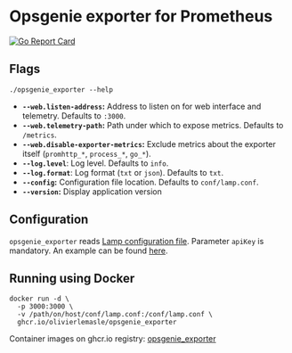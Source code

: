 # Opsgenie exporter for Prometheus

[![Go Report Card](https://goreportcard.com/badge/github.com/olivierlemasle/opsgenie_exporter)](https://goreportcard.com/report/github.com/olivierlemasle/opsgenie_exporter)

## Flags

```
./opsgenie_exporter --help
```

- **`--web.listen-address`:** Address to listen on for web interface and telemetry. Defaults to `:3000`.
- **`--web.telemetry-path`:** Path under which to expose metrics. Defaults to `/metrics`.
- **`--web.disable-exporter-metrics`:** Exclude metrics about the exporter itself (`promhttp_*`, `process_*`, `go_*`).
- **`--log.level`**: Log level. Defaults to `info`.
- **`--log.format`**: Log format (`txt` or `json`). Defaults to `txt`.
- **`--config`:** Configuration file location. Defaults to `conf/lamp.conf`.
- **`--version`:** Display application version

## Configuration

`opsgenie_exporter` reads [Lamp configuration file](https://docs.opsgenie.com/docs/lamp-command-line-interface-for-opsgenie). Parameter `apiKey` is mandatory. An example can be found [here](./conf/lamp.conf.sample).

## Running using Docker

```
docker run -d \
  -p 3000:3000 \
  -v /path/on/host/conf/lamp.conf:/conf/lamp.conf \
  ghcr.io/olivierlemasle/opsgenie_exporter
```

Container images on ghcr.io registry: [opsgenie_exporter](https://github.com/olivierlemasle/opsgenie_exporter/pkgs/container/opsgenie_exporter)
